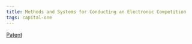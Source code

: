 ```yaml
---
title: Methods and Systems for Conducting an Electronic Competition
tags: capital-one
---
```

[Patent](https://patents.google.com/patent/US20220383294A1/en)